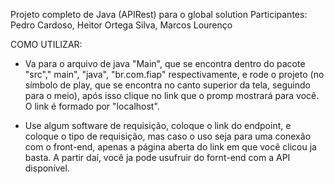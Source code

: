 Projeto completo de Java (APIRest) para o global solution
Participantes: Pedro Cardoso, Heitor Ortega Silva, Marcos Lourenço

COMO UTILIZAR:
- Va para o arquivo de java "Main", que se encontra dentro do pacote "src"," main", "java", "br.com.fiap" respectivamente, e rode o projeto (no símbolo de play, que se encontra no canto superior da tela, seguindo para o meio), após isso clique no link que o promp mostrará para você. O link é formado por "localhost".

- Use algum software de requisição, coloque o link do endpoint, e coloque o tipo de requisição, mas caso o uso seja para uma conexão com o front-end, apenas a página aberta do link em que você clicou ja basta. A partir daí, você ja pode usufruir do fornt-end com a API disponível.
